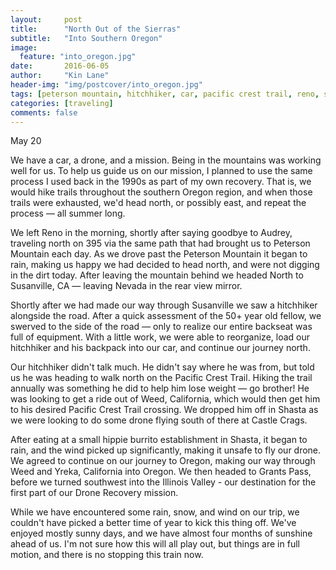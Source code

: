 ```yaml
---
layout:     post
title:      "North Out of the Sierras"
subtitle:   "Into Southern Oregon"
image:
  feature: "into_oregon.jpg"
date:       2016-06-05
author:     "Kin Lane"
header-img: "img/postcover/into_oregon.jpg"
tags: [peterson mountain, hitchhiker, car, pacific crest trail, reno, shasta, nevada, california, oregon, grants pass, illinois valley]
categories: [traveling]
comments: false
---
```

May 20

We have a car, a drone, and a mission. Being in the mountains was working well for us. To help us guide us on our mission, I planned to use the same process I used back in the 1990s as part of my own recovery. That is, we would hike trails throughout the southern Oregon region, and when those trails were exhausted, we'd head north, or possibly east, and repeat the process — all summer long.

We left Reno in the morning, shortly after saying goodbye to Audrey, traveling north on 395 via the same path that had brought us to Peterson Mountain each day. As we drove past the Peterson Mountain it began to rain, making us happy we had decided to head north, and were not digging in the dirt today. After leaving the mountain behind we headed North to Susanville, CA — leaving Nevada in the rear view mirror.

Shortly after we had made our way through Susanville we saw a hitchhiker alongside the road. After a quick assessment of the 50+ year old fellow, we swerved to the side of the road — only to realize our entire backseat was full of equipment. With a little work, we were able to reorganize, load our hitchhiker and his backpack into our car, and continue our journey north.

Our hitchhiker didn't talk much. He didn't say where he was from, but told us he was heading to walk north on the Pacific Crest Trail. Hiking the trail annually was something he did to help him lose weight — go brother! He was looking to get a ride out of Weed, California, which would then get him to his desired Pacific Crest Trail crossing. We dropped him off in Shasta as we were looking to do some drone flying south of there at Castle Crags.

After eating at a small hippie burrito establishment in Shasta, it began to rain, and the wind picked up significantly, making it unsafe to fly our drone. We agreed to continue on our journey to Oregon, making our way through Weed and Yreka, California into Oregon. We then headed to Grants Pass, before we turned southwest into the Illinois Valley - our destination for the first part of our Drone Recovery mission.

While we have encountered some rain, snow, and wind on our trip, we couldn't have picked a better time of year to kick this thing off. We've enjoyed mostly sunny days, and we have almost four months of sunshine ahead of us. I'm not sure how this will all play out, but things are in full motion, and there is no stopping this train now. 




